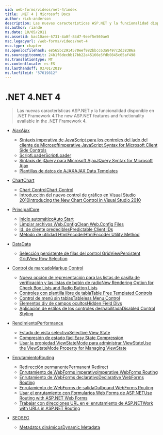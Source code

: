 ```yaml
---
uid: web-forms/videos/net-4/index
title: .NET 4 | Microsoft Docs
author: rick-anderson
description: Las nuevas características ASP.NET y la funcionalidad disponible en .NET Framework 4.
ms.author: riande
ms.date: 10/05/2011
ms.assetid: bac10aee-6731-4a0f-84d7-9eef5e560ae5
msc.legacyurl: /web-forms/videos/net-4
msc.type: chapter
ms.openlocfilehash: e8565bc2914570eef982bbcc63a8497c2d38386a
ms.sourcegitcommit: 24b1f6decbb17bb22a45166e5fdb0845c65af498
ms.translationtype: MT
ms.contentlocale: es-ES
ms.lasthandoff: 03/01/2019
ms.locfileid: "57019812"
---
```

<a name="net-4"></a><span data-ttu-id="1c199-103">.NET 4</span><span class="sxs-lookup"><span data-stu-id="1c199-103">.NET 4</span></span>
====================
> <span data-ttu-id="1c199-104">Las nuevas características ASP.NET y la funcionalidad disponible en .NET Framework 4.</span><span class="sxs-lookup"><span data-stu-id="1c199-104">The new ASP.NET features and functionality available in the .NET Framework 4.</span></span>


- [<span data-ttu-id="1c199-105">Ajax</span><span class="sxs-lookup"><span data-stu-id="1c199-105">Ajax</span></span>](ajax/index.md)

    - [<span data-ttu-id="1c199-106">Sintaxis imperativa de JavaScript para los controles del lado del cliente de Microsoft</span><span class="sxs-lookup"><span data-stu-id="1c199-106">Imperative JavaScript Syntax for Microsoft Client Side Controls</span></span>](ajax/aspnet-4-quick-hit-imperative-javascript-syntax-for-microsoft-client-side-controls.md)
    - [<span data-ttu-id="1c199-107">ScriptLoader</span><span class="sxs-lookup"><span data-stu-id="1c199-107">ScriptLoader</span></span>](ajax/aspnet-4-quick-hit-the-scriptloader.md)
    - [<span data-ttu-id="1c199-108">Sintaxis de jQuery para Microsoft Ajax</span><span class="sxs-lookup"><span data-stu-id="1c199-108">JQuery Syntax for Microsoft Ajax</span></span>](ajax/aspnet-4-quick-hit-jquery-syntax-for-microsoft-ajax.md)
    - [<span data-ttu-id="1c199-109">Plantillas de datos de AJAX</span><span class="sxs-lookup"><span data-stu-id="1c199-109">AJAX Data Templates</span></span>](ajax/aspnet-4-quick-hit-ajax-data-templates.md)
- [<span data-ttu-id="1c199-110">Chart</span><span class="sxs-lookup"><span data-stu-id="1c199-110">Chart</span></span>](chart/index.md)

    - [<span data-ttu-id="1c199-111">Chart Control</span><span class="sxs-lookup"><span data-stu-id="1c199-111">Chart Control</span></span>](chart/aspnet-4-quick-hit-chart-control.md)
    - [<span data-ttu-id="1c199-112">Introducción del nuevo control de gráfico en Visual Studio 2010</span><span class="sxs-lookup"><span data-stu-id="1c199-112">Introducing the New Chart Control in Visual Studio 2010</span></span>](chart/aspnet-4-how-do-i-introducing-the-new-chart-control-in-visual-studio-2010.md)
- [<span data-ttu-id="1c199-113">Principal</span><span class="sxs-lookup"><span data-stu-id="1c199-113">Core</span></span>](core/index.md)

    - [<span data-ttu-id="1c199-114">Inicio automático</span><span class="sxs-lookup"><span data-stu-id="1c199-114">Auto Start</span></span>](core/aspnet-4-quick-hit-auto-start.md)
    - [<span data-ttu-id="1c199-115">Limpiar archivos Web.Config</span><span class="sxs-lookup"><span data-stu-id="1c199-115">Clean Web.Config Files</span></span>](core/aspnet-4-quick-hit-clean-webconfig-files.md)
    - [<span data-ttu-id="1c199-116">Id. de cliente predecibles</span><span class="sxs-lookup"><span data-stu-id="1c199-116">Predictable Client IDs</span></span>](core/aspnet-4-quick-hit-predictable-client-ids.md)
    - [<span data-ttu-id="1c199-117">Método de utilidad HtmlEncoder</span><span class="sxs-lookup"><span data-stu-id="1c199-117">HtmlEncoder Utility Method</span></span>](core/aspnet-4-quick-hit-the-htmlencoder-utility-method.md)
- [<span data-ttu-id="1c199-118">Data</span><span class="sxs-lookup"><span data-stu-id="1c199-118">Data</span></span>](data/index.md)

    - [<span data-ttu-id="1c199-119">Selección persistente de filas del control GridView</span><span class="sxs-lookup"><span data-stu-id="1c199-119">Persistent GridView Row Selection</span></span>](data/aspnet-4-quick-hit-persistent-gridview-row-selection.md)
- [<span data-ttu-id="1c199-120">Control de marcado</span><span class="sxs-lookup"><span data-stu-id="1c199-120">Markup Control</span></span>](markup-control/index.md)

    - [<span data-ttu-id="1c199-121">Nueva opción de representación para las listas de casilla de verificación y las listas de botón de radio</span><span class="sxs-lookup"><span data-stu-id="1c199-121">New Rendering Option for Check Box Lists and Radio Button Lists</span></span>](markup-control/aspnet-4-quick-hit-new-rendering-option-for-check-box-lists-and-radio-button-lists.md)
    - [<span data-ttu-id="1c199-122">Controles con plantilla libre de tabla</span><span class="sxs-lookup"><span data-stu-id="1c199-122">Table Free Templated Controls</span></span>](markup-control/aspnet-4-quick-hit-table-free-templated-controls.md)
    - [<span data-ttu-id="1c199-123">Control de menú sin tablas</span><span class="sxs-lookup"><span data-stu-id="1c199-123">Tableless Menu Control</span></span>](markup-control/aspnet-4-quick-hit-tableless-menu-control.md)
    - [<span data-ttu-id="1c199-124">Elementos div de campos ocultos</span><span class="sxs-lookup"><span data-stu-id="1c199-124">Hidden Field Divs</span></span>](markup-control/aspnet-4-quick-hit-hidden-field-divs.md)
    - [<span data-ttu-id="1c199-125">Aplicación de estilos de los controles deshabilitada</span><span class="sxs-lookup"><span data-stu-id="1c199-125">Disabled Control Styling</span></span>](markup-control/aspnet-4-quick-hit-disabled-control-styling.md)
- [<span data-ttu-id="1c199-126">Rendimiento</span><span class="sxs-lookup"><span data-stu-id="1c199-126">Performance</span></span>](performance/index.md)

    - [<span data-ttu-id="1c199-127">Estado de vista selectivo</span><span class="sxs-lookup"><span data-stu-id="1c199-127">Selective View State</span></span>](performance/aspnet-4-quick-hit-selective-view-state.md)
    - [<span data-ttu-id="1c199-128">Compresión de estado fácil</span><span class="sxs-lookup"><span data-stu-id="1c199-128">Easy State Compression</span></span>](performance/aspnet-4-quick-hit-easy-state-compression.md)
    - [<span data-ttu-id="1c199-129">Usar la propiedad ViewStateMode para administrar ViewState</span><span class="sxs-lookup"><span data-stu-id="1c199-129">Use the ViewStateMode Property for Managing ViewState</span></span>](performance/how-do-i-use-the-viewstatemode-property-for-managing-viewstate.md)
- [<span data-ttu-id="1c199-130">Enrutamiento</span><span class="sxs-lookup"><span data-stu-id="1c199-130">Routing</span></span>](routing/index.md)

    - [<span data-ttu-id="1c199-131">Redirección permanente</span><span class="sxs-lookup"><span data-stu-id="1c199-131">Permanent Redirect</span></span>](routing/aspnet-4-quick-hit-permanent-redirect.md)
    - [<span data-ttu-id="1c199-132">Enrutamiento de WebForms imperativo</span><span class="sxs-lookup"><span data-stu-id="1c199-132">Imperative WebForms Routing</span></span>](routing/aspnet-4-quick-hit-imperative-webforms-routing.md)
    - [<span data-ttu-id="1c199-133">Enrutamiento de WebForms declarativo</span><span class="sxs-lookup"><span data-stu-id="1c199-133">Declarative WebForms Routing</span></span>](routing/aspnet-4-quick-hit-declarative-webforms-routing.md)
    - [<span data-ttu-id="1c199-134">Enrutamiento de WebForms de salida</span><span class="sxs-lookup"><span data-stu-id="1c199-134">Outbound WebForms Routing</span></span>](routing/aspnet-4-quick-hit-outbound-webforms-routing.md)
    - [<span data-ttu-id="1c199-135">Usar el enrutamiento con Formularios Web Forms de ASP.NET</span><span class="sxs-lookup"><span data-stu-id="1c199-135">Use Routing with ASP.NET Web Forms</span></span>](routing/how-do-i-use-routing-with-aspnet-web-forms.md)
    - [<span data-ttu-id="1c199-136">Trabajar con direcciones URL en el enrutamiento de ASP.NET</span><span class="sxs-lookup"><span data-stu-id="1c199-136">Work with URLs in ASP.NET Routing</span></span>](routing/how-do-i-work-with-urls-in-aspnet-routing.md)
- [<span data-ttu-id="1c199-137">SEO</span><span class="sxs-lookup"><span data-stu-id="1c199-137">SEO</span></span>](seo/index.md)

    - [<span data-ttu-id="1c199-138">Metadatos dinámicos</span><span class="sxs-lookup"><span data-stu-id="1c199-138">Dynamic Metadata</span></span>](seo/aspnet-4-quick-hit-dynamic-metadata.md)
